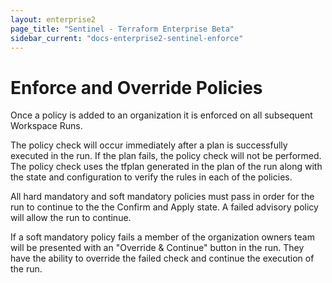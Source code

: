 ```yaml
---
layout: enterprise2
page_title: "Sentinel - Terraform Enterprise Beta"
sidebar_current: "docs-enterprise2-sentinel-enforce"
---
```


# Enforce and Override Policies

Once a policy is added to an organization it is enforced on all subsequent Workspace Runs.

The policy check will occur immediately after a plan is successfully executed in the run. If the plan fails, the policy check will not be performed. The policy check uses the tfplan generated in the plan of the run along with the state and configuration to verify the rules in each of the policies.

All hard mandatory and soft mandatory policies must pass in order for the run to continue to the the Confirm and Apply state. A failed advisory policy will allow the run to continue.

If a soft mandatory policy fails a member of the organization owners team will be presented with an "Override & Continue" button in the run. They have the ability to override the failed check and continue the execution of the run.
